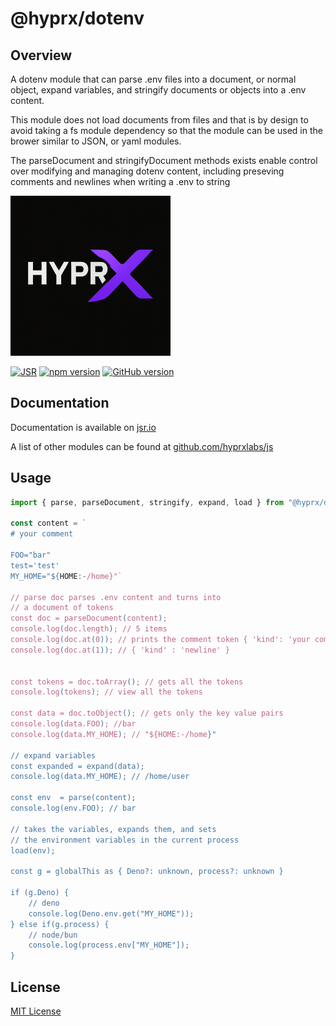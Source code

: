 # @hyprx/dotenv

## Overview

A dotenv module that can parse .env files into a document,
or normal object, expand variables, and stringify documents
or objects into a .env content.

This module does not load documents from files and that
is by design to avoid taking a fs module dependency so that
the module can be used in the brower similar to JSON, or yaml
modules.

The parseDocument and stringifyDocument methods exists enable
control over modifying and managing dotenv content, including
preseving comments and newlines when writing a .env to string

![logo](https://raw.githubusercontent.com/hyprxlabs/js/refs/heads/main/.eng/assets/logo.png)

[![JSR](https://jsr.io/badges/@hyprx/dotenv)](https://jsr.io/@hyprx/dotenv)
[![npm version](https://badge.fury.io/js/@hyprx%2Fdotenv.svg)](https://badge.fury.io/js/@hyprx%2Fdotenv)
[![GitHub version](https://badge.fury.io/gh/hyprxlabs%2Fjs-hyprx.svg)](https://badge.fury.io/gh/hyprxlabs%2Fjs-hyprx)

## Documentation

Documentation is available on [jsr.io](https://jsr.io/@hyprx/dotenv/doc)

A list of other modules can be found at [github.com/hyprxlabs/js](https://github.com/hyprxlabs/js)

## Usage

```typescript
import { parse, parseDocument, stringify, expand, load } from "@hyprx/dotenv";

const content = `
# your comment

FOO="bar"
test='test'
MY_HOME="${HOME:-/home}"`

// parse doc parses .env content and turns into 
// a document of tokens
const doc = parseDocument(content);
console.log(doc.length); // 5 items
console.log(doc.at(0)); // prints the comment token { 'kind': 'your comment' }
console.log(doc.at(1)); // { 'kind' : 'newline' }


const tokens = doc.toArray(); // gets all the tokens
console.log(tokens); // view all the tokens

const data = doc.toObject(); // gets only the key value pairs
console.log(data.FOO); //bar
console.log(data.MY_HOME); // "${HOME:-/home}"

// expand variables
const expanded = expand(data);
console.log(data.MY_HOME); // /home/user

const env  = parse(content);
console.log(env.FOO); // bar

// takes the variables, expands them, and sets 
// the environment variables in the current process
load(env); 

const g = globalThis as { Deno?: unknown, process?: unknown }

if (g.Deno) {
    // deno
    console.log(Deno.env.get("MY_HOME"));
} else if(g.process) {
    // node/bun
    console.log(process.env["MY_HOME"]);
}
```

## License

[MIT License](./LICENSE.md)
